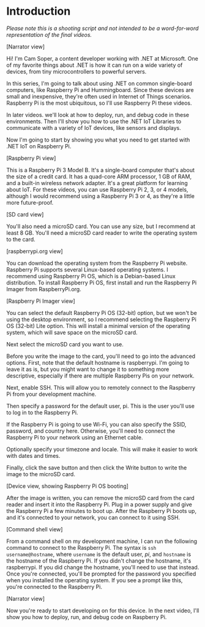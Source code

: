# Introduction

*Please note this is a shooting script and not intended to be a word-for-word representation of the final videos.*

[Narrator view]

Hi! I'm Cam Soper, a content developer working with .NET at Microsoft. One of my favorite things about .NET is how it can run on a wide variety of devices, from tiny microcontrollers to powerful servers.

In this series, I'm going to talk about using .NET on common single-board computers, like Raspberry Pi and Hummingboard. Since these devices are small and inexpensive, they're often used in Internet of Things scenarios. Raspberry Pi is the most ubiquitous, so I'll use Raspberry Pi these videos.

In later videos. we'll look at how to deploy, run, and debug code in these environments. Then I'll show you how to use the .NET IoT Libraries to communicate with a variety of IoT devices, like sensors and displays.

Now I'm going to start by showing you what you need to get started with .NET IoT on Raspberry Pi.

[Raspberry Pi view]

This is a Raspberry Pi 3 Model B. It's a single-board computer that's about the size of a credit card. It has a quad-core ARM processor, 1 GB of RAM, and a built-in wireless network adapter. It's a great platform for learning about IoT. For these videos, you can use Raspberry Pi 2, 3, or 4 models, although I would recommend using a Raspberry Pi 3 or 4, as they're a little more future-proof.

[SD card view]

You'll also need a microSD card. You can use any size, but I recommend at least 8 GB. You'll need a microSD card reader to write the operating system to the card.

[raspberrypi.org view]

You can download the operating system from the Raspberry Pi website. Raspberry Pi supports several Linux-based operating systems. I recommend using Raspberry Pi OS, which is a Debian-based Linux distribution. To install Raspberry Pi OS, first install and run the Raspberry Pi Imager from RaspberryPi.org.

[Raspberry Pi Imager view]

You can select the default Raspberry Pi OS (32-bit) option, but we won't be using the desktop environment, so I recommend selecting the Raspberry Pi OS (32-bit) Lite option. This will install a minimal version of the operating system, which will save space on the microSD card.

Next select the microSD card you want to use.

Before you write the image to the card, you'll need to go into the advanced options. First, note that the default hostname is raspberrypi. I'm going to leave it as is, but you might want to change it to something more descriptive, especially if there are multiple Raspberry Pis on your network.

Next, enable SSH. This will allow you to remotely connect to the Raspberry Pi from your development machine. 

Then specify a password for the default user, pi. This is the user you'll use to log in to the Raspberry Pi. 

If the Raspberry Pi is going to use Wi-Fi, you can also specify the SSID, password, and country here. Otherwise, you'll need to connect the Raspberry Pi to your network using an Ethernet cable.

Optionally specify your timezone and locale. This will make it easier to work with dates and times.

Finally, click the save button and then click the Write button to write the image to the microSD card.

[Device view, showing Raspberry Pi OS booting]

After the image is written, you can remove the microSD card from the card reader and insert it into the Raspberry Pi. Plug in a power supply and give the Raspberry Pi a few minutes to boot up. After the Raspberry Pi boots up, and it's connected to your network, you can connect to it using SSH.

[Command shell view]

From a command shell on my development machine, I can run the following command to connect to the Raspberry Pi. The syntax is `ssh username@hostname`, where `username` is the default user, *pi*, and `hostname` is the hostname of the Raspberry Pi. If you didn't change the hostname, it's raspberrypi. If you did change the hostname, you'll need to use that instead. Once you're connected, you'll be prompted for the password you specified when you installed the operating system. If you see a prompt like this, you're connected to the Raspberry Pi.

[Narrator view]

Now you're ready to start developing on for this device. In the next video, I'll show you how to deploy, run, and debug code on Raspberry Pi.
